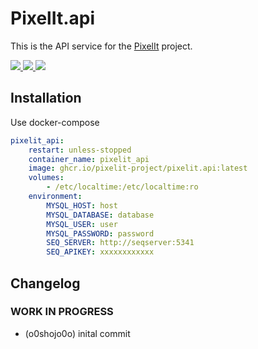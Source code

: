 # PixelIt.api

This is the API service for the [PixelIt](https://github.com/pixelit-project/PixelIt) project.  
  
<a href="https://t.me/pixelitdisplay">
    <img src="https://img.shields.io/endpoint?label=Telegram&style=for-the-badge&url=https%3A%2F%2Frunkit.io%2Fdamiankrawczyk%2Ftelegram-badge%2Fbranches%2Fmaster%3Furl%3Dhttps%3A%2F%2Ft.me%2Fpixelitdisplay"/>
</a> 
<a href="https://github.com/pixelit-project/PixelIt/discussions">
    <img src="https://img.shields.io/github/discussions/pixelit-project/PixelIt?&logo=github&label=GitHub%20Discussions&style=for-the-badge"/>
</a> 
<a href="https://discord.gg/JHE9P9zczW">
    <img src="https://img.shields.io/discord/558849582377861122?logo=discord&label=Discrod&style=for-the-badge"/>
</a> 


## Installation

Use docker-compose

```yml
pixelit_api:
    restart: unless-stopped
    container_name: pixelit_api
    image: ghcr.io/pixelit-project/pixelit.api:latest
    volumes:
        - /etc/localtime:/etc/localtime:ro
    environment:
        MYSQL_HOST: host
        MYSQL_DATABASE: database
        MYSQL_USER: user
        MYSQL_PASSWORD: password
        SEQ_SERVER: http://seqserver:5341
        SEQ_APIKEY: xxxxxxxxxxxx
```

<!--
### **WORK IN PROGRESS**
-->
## Changelog

### **WORK IN PROGRESS**

-   (o0shojo0o) inital commit
